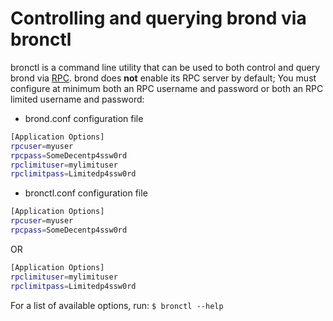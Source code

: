 # Controlling and querying brond via bronctl

bronctl is a command line utility that can be used to both control and query brond
via [RPC](http://www.wikipedia.org/wiki/Remote_procedure_call).  brond does
**not** enable its RPC server by default;  You must configure at minimum both an
RPC username and password or both an RPC limited username and password:

* brond.conf configuration file

```bash
[Application Options]
rpcuser=myuser
rpcpass=SomeDecentp4ssw0rd
rpclimituser=mylimituser
rpclimitpass=Limitedp4ssw0rd
```

* bronctl.conf configuration file

```bash
[Application Options]
rpcuser=myuser
rpcpass=SomeDecentp4ssw0rd
```

OR

```bash
[Application Options]
rpclimituser=mylimituser
rpclimitpass=Limitedp4ssw0rd
```

For a list of available options, run: `$ bronctl --help`
